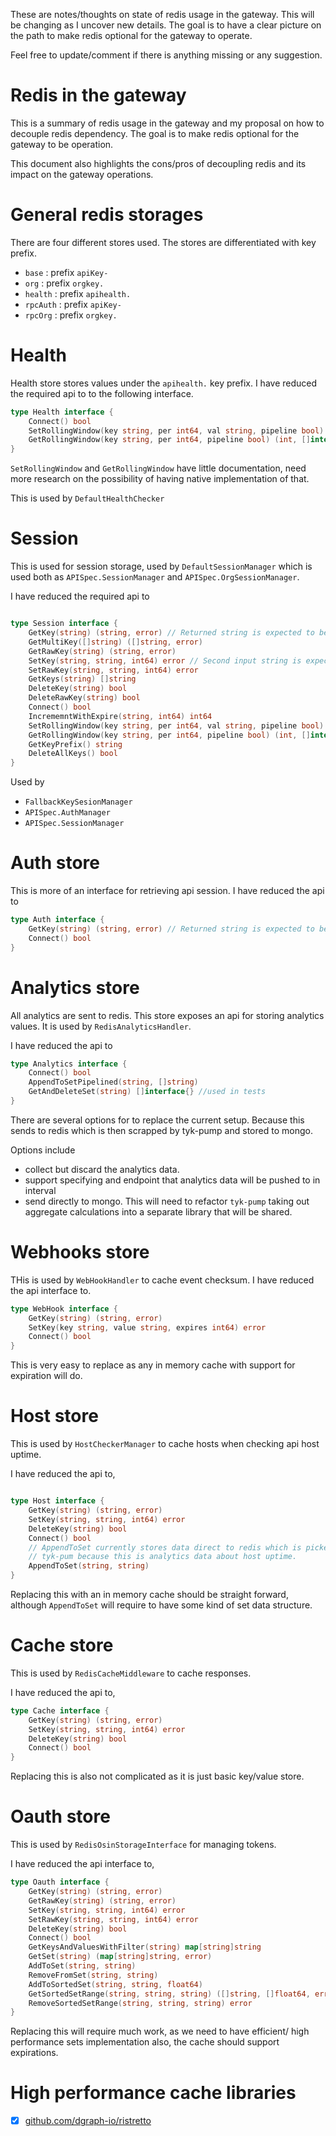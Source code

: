 These are notes/thoughts on state of redis usage in the gateway. This will be changing
as I uncover new details. The goal is to have a clear picture on the path to make
redis optional for the gateway to operate.

Feel free to update/comment if there is anything missing or any suggestion.


# Redis in the gateway

This is a summary of redis usage in the gateway and my proposal on how to decouple
redis dependency. The goal is to make redis optional for the gateway to be operation.

This document also highlights the cons/pros of decoupling redis and its impact on
the gateway operations.

# General redis storages

There are four different stores used. The stores are differentiated with key prefix.

- `base` : prefix `apiKey-`
- `org` : prefix `orgkey.`
- `health` : prefix `apihealth.`
- `rpcAuth` : prefix `apiKey-`
- `rpcOrg` : prefix `orgkey.`




# Health

Health store stores values under the `apihealth.` key prefix. I have reduced the required api to to
the following interface.

```go
type Health interface {
	Connect() bool
	SetRollingWindow(key string, per int64, val string, pipeline bool) (int, []interface{})
	GetRollingWindow(key string, per int64, pipeline bool) (int, []interface{})
}
```

`SetRollingWindow` and `GetRollingWindow` have little documentation, need more research on the possibility of
having native implementation of that.

This is used by `DefaultHealthChecker`

# Session

This is  used for session storage, used by `DefaultSessionManager` which is used both as
`APISpec.SessionManager` and `APISpec.OrgSessionManager`.

I have reduced the required api to

```go

type Session interface {
	GetKey(string) (string, error) // Returned string is expected to be a JSON object (user.SessionState)
	GetMultiKey([]string) ([]string, error)
	GetRawKey(string) (string, error)
	SetKey(string, string, int64) error // Second input string is expected to be a JSON object (user.SessionState)
	SetRawKey(string, string, int64) error
	GetKeys(string) []string
	DeleteKey(string) bool
	DeleteRawKey(string) bool
	Connect() bool
	IncrememntWithExpire(string, int64) int64
	SetRollingWindow(key string, per int64, val string, pipeline bool) (int, []interface{})
	GetRollingWindow(key string, per int64, pipeline bool) (int, []interface{})
	GetKeyPrefix() string
	DeleteAllKeys() bool
}
```
Used by
- `FallbackKeySesionManager`
- `APISpec.AuthManager`
- `APISpec.SessionManager`


# Auth store

This is more of an interface for retrieving api session. I have reduced the api to

```go
type Auth interface {
	GetKey(string) (string, error) // Returned string is expected to be a JSON object (user.SessionState)
	Connect() bool
}
```


# Analytics store

All analytics are sent to redis. This store exposes an api for storing analytics values.
It is used by `RedisAnalyticsHandler`.

I have reduced the api to

```go
type Analytics interface {
	Connect() bool
	AppendToSetPipelined(string, []string)
	GetAndDeleteSet(string) []interface{} //used in tests
}
```

There are several options for to replace the current setup. Because this sends
to redis which is then scrapped by tyk-pump and stored to mongo.

Options include

- collect but discard the analytics data.
- support specifying and endpoint that analytics data will be pushed to in interval
- send directly to mongo. This will need to refactor `tyk-pump` taking out aggregate calculations into a separate library that will be shared.



# Webhooks store

THis is used by `WebHookHandler` to cache event checksum. I have reduced the api
interface to.

```go
type WebHook interface {
	GetKey(string) (string, error)
	SetKey(key string, value string, expires int64) error
	Connect() bool
}
```

This is very easy to replace as any in memory cache with support for expiration will do.


# Host store

This is used by `HostCheckerManager` to cache hosts when checking api host uptime.

I have reduced the api to,

```go

type Host interface {
	GetKey(string) (string, error)
	SetKey(string, string, int64) error
	DeleteKey(string) bool
	Connect() bool
	// AppendToSet currently stores data direct to redis which is picked up by
	// tyk-pum because this is analytics data about host uptime.
	AppendToSet(string, string)
}
```

Replacing this with an in memory cache should be straight forward, although `AppendToSet` will require to have some kind of set data structure.


# Cache store

This is used by `RedisCacheMiddleware` to cache responses.

I have reduced the api to,

```go
type Cache interface {
	GetKey(string) (string, error)
	SetKey(string, string, int64) error
	DeleteKey(string) bool
	Connect() bool
}
```

Replacing this is also not complicated as it is just basic key/value store.

# Oauth store

This is used by `RedisOsinStorageInterface` for managing tokens.

I have reduced the api interface to,

```go
type Oauth interface {
	GetKey(string) (string, error)
	GetRawKey(string) (string, error)
	SetKey(string, string, int64) error
	SetRawKey(string, string, int64) error
	DeleteKey(string) bool
	Connect() bool
	GetKeysAndValuesWithFilter(string) map[string]string
	GetSet(string) (map[string]string, error)
	AddToSet(string, string)
	RemoveFromSet(string, string)
	AddToSortedSet(string, string, float64)
	GetSortedSetRange(string, string, string) ([]string, []float64, error)
	RemoveSortedSetRange(string, string, string) error
}
```

Replacing this will require much work, as we need to have efficient/ high performance sets
implementation also, the cache should support expirations.


# High performance cache libraries

- [x] [github.com/dgraph-io/ristretto](https://github.com/dgraph-io/ristretto)